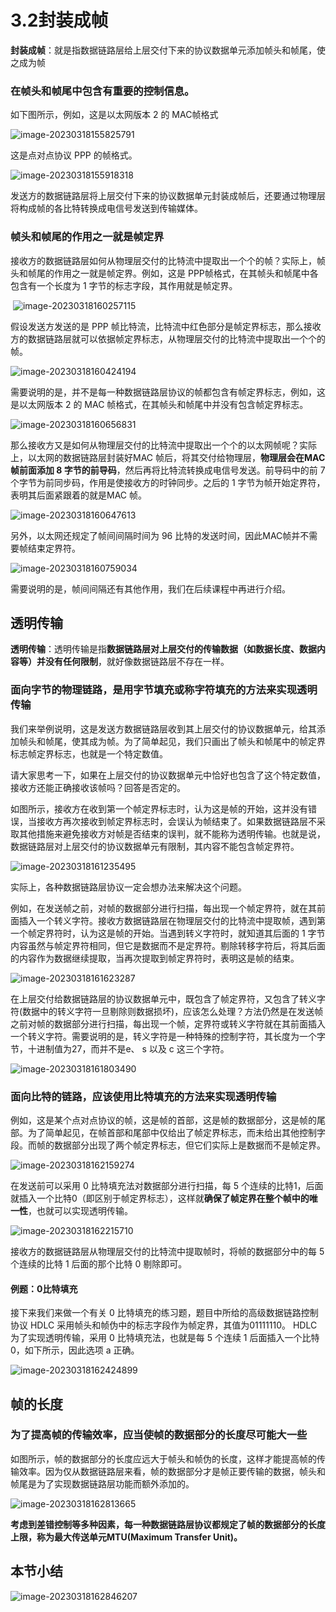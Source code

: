 # 3.2封装成帧

**封装成帧**：就是指数据链路层给上层交付下来的协议数据单元添加帧头和帧尾，使之成为帧

### 在帧头和帧尾中包含有重要的控制信息。

如下图所示，例如，这是以太网版本 2 的 MAC帧格式

![image-20230318155825791](./assets/image-20230318155825791.png)

这是点对点协议 PPP 的帧格式。

![image-20230318155918318](./assets/image-20230318155918318.png)

发送方的数据链路层将上层交付下来的协议数据单元封装成帧后，还要通过物理层将构成帧的各比特转换成电信号发送到传输媒体。

### 帧头和帧尾的作用之一就是**帧定界**

接收方的数据链路层如何从物理层交付的比特流中提取出一个个的帧？实际上，帧头和帧尾的作用之一就是帧定界。例如，这是 PPP帧格式，在其帧头和帧尾中各包含有一个长度为 1 字节的标志字段，其作用就是帧定界。

​	![image-20230318160257115](./assets/image-20230318160257115.png)

假设发送方发送的是 PPP 帧比特流，比特流中红色部分是帧定界标志，那么接收方的数据链路层就可以依据帧定界标志，从物理层交付的比特流中提取出一个个的帧。

![image-20230318160424194](./assets/image-20230318160424194.png)



需要说明的是，并不是每一种数据链路层协议的帧都包含有帧定界标志，例如，这是以太网版本 2 的 MAC 帧格式，在其帧头和帧尾中并没有包含帧定界标志。

![image-20230318160656831](./assets/image-20230318160656831.png)

那么接收方又是如何从物理层交付的比特流中提取出一个个的以太网帧呢？实际上，以太网的数据链路层封装好MAC 帧后，将其交付给物理层，**物理层会在MAC 帧前面添加 8 字节的前导码**，然后再将比特流转换成电信号发送。前导码中的前 7 个字节为前同步码，作用是使接收方的时钟同步。之后的 1 字节为帧开始定界符，表明其后面紧跟着的就是MAC 帧。

![image-20230318160647613](./assets/image-20230318160647613.png)

另外，以太网还规定了帧间间隔时间为 96 比特的发送时间，因此MAC帧并不需要帧结束定界符。

![image-20230318160759034](./assets/image-20230318160759034.png)

需要说明的是，帧间间隔还有其他作用，我们在后续课程中再进行介绍。

## 透明传输

**透明传输**：透明传输是指**数据链路层对上层交付的传输数据（如数据长度、数据内容等）并没有任何限制**，就好像数据链路层不存在一样。

### 面向字节的物理链路，是用字节填充或称字符填充的方法来实现透明传输

我们来举例说明，这是发送方数据链路层收到其上层交付的协议数据单元，给其添加帧头和帧尾，使其成为帧。为了简单起见，我们只画出了帧头和帧尾中的帧定界标志帧定界标志，也就是一个特定数值。

请大家思考一下，如果在上层交付的协议数据单元中恰好也包含了这个特定数值，接收方还能正确接收该帧吗？回答是否定的。

如图所示，接收方在收到第一个帧定界标志时，认为这是帧的开始，这并没有错误，当接收方再次接收到帧定界标志时，会误认为帧结束了。如果数据链路层不采取其他措施来避免接收方对帧是否结束的误判，就不能称为透明传输。也就是说，数据链路层对上层交付的协议数据单元有限制，其内容不能包含帧定界符。

![image-20230318161235495](./assets/image-20230318161235495.png)

实际上，各种数据链路层协议一定会想办法来解决这个问题。

例如，在发送帧之前，对帧的数据部分进行扫描，每出现一个帧定界符，就在其前面插入一个转义字符。接收方数据链路层在物理层交付的比特流中提取帧，遇到第一个帧定界符时，认为这是帧的开始。当遇到转义字符时，就知道其后面的 1 字节内容虽然与帧定界符相同，但它是数据而不是定界符。剔除转移字符后，将其后面的内容作为数据继续提取，当再次提取到帧定界符时，表明这是帧的结束。

![image-20230318161623287](./assets/image-20230318161623287.png)

在上层交付给数据链路层的协议数据单元中，既包含了帧定界符，又包含了转义字符(数据中的转义字符一旦剔除则数据损坏)，应该怎么处理？方法仍然是在发送帧之前对帧的数据部分进行扫描，每出现一个帧，定界符或转义字符就在其前面插入一个转义字符。需要说明的是，转义字符是一种特殊的控制字符，其长度为一个字节，十进制值为27，而并不是e、 s 以及 c 这三个字符。

![image-20230318161803490](./assets/image-20230318161803490.png)

### 面向比特的链路，应该使用比特填充的方法来实现透明传输

例如，这是某个点对点协议的帧，这是帧的首部，这是帧的数据部分，这是帧的尾部。为了简单起见，在帧首部和尾部中仅给出了帧定界标志，而未给出其他控制字段。而帧的数据部分出现了两个帧定界标志，但它们实际上是数据而不是帧定界。

![image-20230318162159274](./assets/image-20230318162159274.png)



在发送前可以采用 0 比特填充法对数据部分进行扫描，每 5 个连续的比特1，后面就插入一个比特0（即区别于帧定界标志），这样就**确保了帧定界在整个帧中的唯一性**，也就可以实现透明传输。

![image-20230318162215710](./assets/image-20230318162215710.png)

接收方的数据链路层从物理层交付的比特流中提取帧时，将帧的数据部分中的每 5 个连续的比特 1 后面的那个比特 0 剔除即可。

#### 例题：0比特填充

接下来我们来做一个有关 0 比特填充的练习题，题目中所给的高级数据链路控制协议 HDLC 采用帧头和帧伪中的标志字段作为帧定界，其值为01111110。 HDLC 为了实现透明传输，采用 0 比特填充法，也就是每 5 个连续 1 后面插入一个比特0，如下所示，因此选项 a 正确。

![image-20230318162424899](./assets/image-20230318162424899.png)



## 帧的长度

### 为了提高帧的传输效率，应当使帧的数据部分的长度尽可能大一些

如图所示，帧的数据部分的长度应远大于帧头和帧伪的长度，这样才能提高帧的传输效率。因为仅从数据链路层来看，帧的数据部分才是帧正要传输的数据，帧头和帧尾是为了实现数据链路层功能而额外添加的。

![image-20230318162813665](./assets/image-20230318162813665.png)

**考虑到差错控制等多种因素，每一种数据链路层协议都规定了帧的数据部分的长度上限，称为最大传送单元MTU(Maximum Transfer Unit)。**

## 本节小结

![image-20230318162846207](./assets/image-20230318162846207.png)